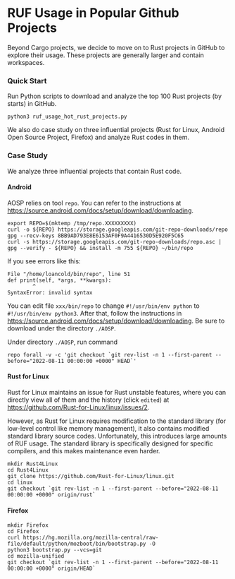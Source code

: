 # RUF Usage in Popular Github Projects

Beyond Cargo projects, we decide to move on to Rust projects in GitHub to explore their usage. These projects are generally larger and contain workspaces.

### Quick Start

Run Python scripts to download and analyze the top 100 Rust projects (by starts) in GitHub.

```Shell
python3 ruf_usage_hot_rust_projects.py
```

We also do case study on three influential projects (Rust for Linux, Android Open Source Project, Firefox) and analyze Rust codes in them.

### Case Study

We analyze three influential projects that contain Rust code.


#### Android

AOSP relies on tool `repo`. You can refer to the instructions at https://source.android.com/docs/setup/download/downloading.

```Shell
export REPO=$(mktemp /tmp/repo.XXXXXXXXX)
curl -o ${REPO} https://storage.googleapis.com/git-repo-downloads/repo
gpg --recv-keys 8BB9AD793E8E6153AF0F9A4416530D5E920F5C65
curl -s https://storage.googleapis.com/git-repo-downloads/repo.asc | gpg --verify - ${REPO} && install -m 755 ${REPO} ~/bin/repo
```

If you see errors like this:

```
File "/home/loancold/bin/repo", line 51
def print(self, *args, **kwargs):
        ^
SyntaxError: invalid syntax
```

You can edit file `xxx/bin/repo` to change `#!/usr/bin/env python` to `#!/usr/bin/env python3`. After that, follow the instructions in https://source.android.com/docs/setup/download/downloading. Be sure to download under the directory `./AOSP`.

Under directory `./AOSP`, run command

```Shell
repo forall -v -c 'git checkout `git rev-list -n 1 --first-parent --before="2022-08-11 00:00:00 +0000" HEAD`'
```

#### Rust for Linux

Rust for Linux maintains an issue for Rust unstable features, where you can directly view all of them and the history (click `edited`) at https://github.com/Rust-for-Linux/linux/issues/2.

However, as Rust for Linux requires modification to the standard library (for low-level control like memory management), it also contains modified standard library source codes. Unfortunately, this introduces large amounts of RUF usage. The standard library is specifically designed for specific compilers, and this makes maintenance even harder.

```Shell
mkdir Rust4Linux
cd Rust4Linux
git clone https://github.com/Rust-for-Linux/linux.git
cd linux
git checkout `git rev-list -n 1 --first-parent --before="2022-08-11 00:00:00 +0000" origin/rust`
```


#### Firefox

```Shell
mkdir Firefox
cd Firefox
curl https://hg.mozilla.org/mozilla-central/raw-file/default/python/mozboot/bin/bootstrap.py -O
python3 bootstrap.py --vcs=git
cd mozilla-unified
git checkout `git rev-list -n 1 --first-parent --before="2022-08-11 00:00:00 +0000" origin/HEAD`
```

